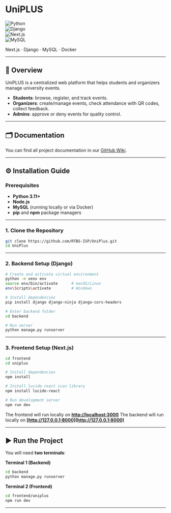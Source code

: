 # UniPLUS  

![Python](https://img.shields.io/badge/python-3.11+-blue.svg)  
![Django](https://img.shields.io/badge/django-5.0-green.svg)  
![Next.js](https://img.shields.io/badge/next.js-14-black.svg)  
![MySQL](https://img.shields.io/badge/mysql-8.0-orange.svg)  

Next.js · Django · MySQL · Docker  


---

## 📝 Overview
UniPLUS is a centralized web platform that helps students and organizers manage university events.  

- **Students**: browse, register, and track events.  
- **Organizers**: create/manage events, check attendance with QR codes, collect feedback.  
- **Admins**: approve or deny events for quality control.  

---

## 🗂️ Documentation

You can find all project documentation in our [GitHub Wiki](https://github.com/RTBS-ISP/UniPlus/wiki).

---

## ⚙️ Installation Guide

### Prerequisites
- **Python 3.11+**  
- **Node.js**  
- **MySQL** (running locally or via Docker)  
- **pip** and **npm** package managers  

---

### 1. Clone the Repository
```bash
git clone https://github.com/RTBS-ISP/UniPlus.git
cd UniPlus
````

---

### 2. Backend Setup (Django)

```bash
# Create and activate virtual environment
python -m venv env
source env/bin/activate      # macOS/Linux
env\Scripts\activate         # Windows

# Install dependencies
pip install django django-ninja django-cors-headers

# Enter backend folder
cd backend

# Run server
python manage.py runserver
```

---

### 3. Frontend Setup (Next.js)

```bash
cd frontend
cd uniplus

# Install dependencies
npm install

# Install lucide react icon library
npm install lucide-react

# Run development server
npm run dev
```

The frontend will run locally on **[http://localhost:3000](http://localhost:3000)**
The backend will run locally on **[http://127.0.0.1:8000](http://127.0.0.1:8000)**

---

## ▶️ Run the Project

You will need **two terminals**:

**Terminal 1 (Backend)**

```bash
cd backend
python manage.py runserver
```

**Terminal 2 (Frontend)**

```bash
cd frontend/uniplus
npm run dev
```

---